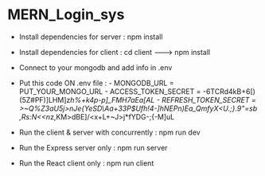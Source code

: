 # MERN_Login_sys
- Install dependencies for server : npm install
- Install dependencies for client : cd client ---> npm install
- Connect to your mongodb and add info in .env
- Put this code ON .env file : 
               -  MONGODB_URL = PUT_YOUR_MONGO_URL
               -  ACCESS_TOKEN_SECRET = -6TCRd4kB+6[)(5Z#PF)]LHM]z*h%+k4p-p]_FM$H7a$Ea\[AL
               -  REFRESH_TOKEN_SECRET = >~Q%Z3aU5j>nJe{YeSD\Aa+33P$Ufh!4-]hNEPn)Ea_QmfyX<U.;}.9"=sb,Rs:N<<n*z,KM>dBE]/<x+L+~J>j*fYDG-;{-M]uL


- Run the client & server with concurrently : npm run dev
- Run the Express server only : npm run server
- Run the React client only : npm run client

